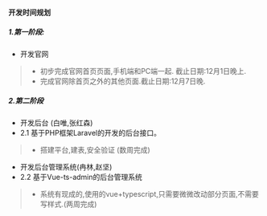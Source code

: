 #### 开发时间规划

##### 1.第一阶段:
- 开发官网
>- 初步完成官网首页页面,手机端和PC端一起. 截止日期:12月1日晚上.
>- 完成官网除首页之外的其他页面.截止日期:12月7日晚.

##### 2.第二阶段
- 开发后台 (白唯,张红森)
- 2.1 基于PHP框架Laravel的开发的后台接口。
>- 搭建平台,建表,安全验证 (数周完成)

- 开发后台管理系统(冉林,赵坚)
- 2.2 基于Vue-ts-admin的后台管理系统
>- 系统有现成的,使用的vue+typescript,只需要微微改动部分页面,不需要写样式.(两周完成)